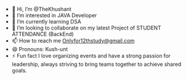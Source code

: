 - 👋 Hi, I’m @TheKhushant
- 👀 I’m interested in JAVA Developer
- 🌱 I’m currently learning DSA
- 💞️ I’m looking to collaborate on my latest Project of STUDENT ATTENDANCE (BackEnd)
- 📫 How to reach me Onlyfor12thstudy@gmail.com
- 😄 Pronouns: Kush-unt
- ⚡ Fun fact  I love organizing events and have a strong passion for leadership, always striving to bring teams together to achieve shared goals.

<!---
TheKhushant/TheKhushant is a ✨ special ✨ repository because its `README.md` (this file) appears on your GitHub profile.
You can click the Preview link to take a look at your changes.
--->
